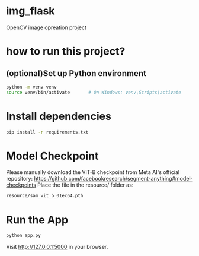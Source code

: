 # img_flask
OpenCV image opreation project

# how to run this project? 
## (optional)Set up Python environment

```bash
python -m venv venv
source venv/bin/activate       # On Windows: venv\Scripts\activate
```

# Install dependencies
```bash
pip install -r requirements.txt
```

# Model Checkpoint
Please manually download the ViT-B checkpoint from Meta AI's official repository:
https://github.com/facebookresearch/segment-anything#model-checkpoints
Place the file in the resource/ folder as:
```bash
resource/sam_vit_b_01ec64.pth
```

# Run the App
```bash
python app.py
```

Visit http://127.0.0.1:5000 in your browser.
